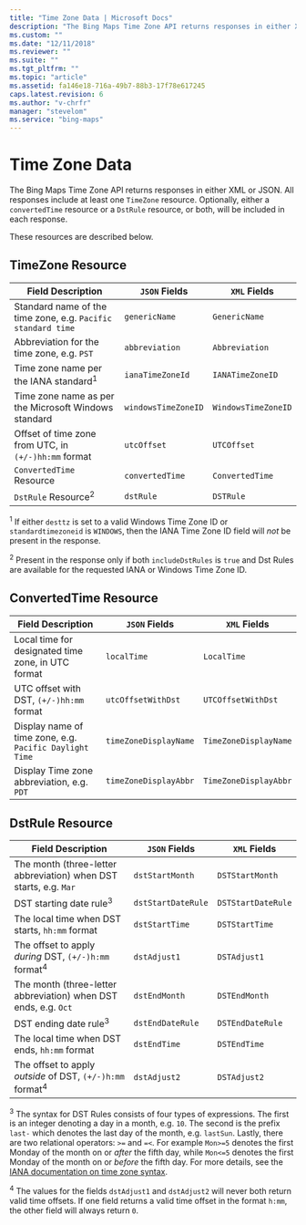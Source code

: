 ```yaml
---
title: "Time Zone Data | Microsoft Docs"
description: "The Bing Maps Time Zone API returns responses in either XML or JSON. This article lists and describes the minimum and possible resources included in all responses."
ms.custom: ""
ms.date: "12/11/2018"
ms.reviewer: ""
ms.suite: ""
ms.tgt_pltfrm: ""
ms.topic: "article"
ms.assetid: fa146e18-716a-49b7-88b3-17f78e617245
caps.latest.revision: 6
ms.author: "v-chrfr"
manager: "stevelom"
ms.service: "bing-maps"
---
```


# Time Zone Data

The Bing Maps Time Zone API returns responses in either XML or JSON. All responses include at least one `TimeZone` resource. Optionally, either a `convertedTime` resource or a `DstRule` resource, or both, will be included in each response. 

These resources are described below.

## __TimeZone__ Resource

|Field Description  |`JSON` Fields | `XML` Fields |
|---------|---------|---------|     
|Standard name of the time zone, e.g. `Pacific standard time`	|`genericName` |	`GenericName` |
|Abbreviation for the time zone, e.g. `PST` | `abbreviation` | `Abbreviation`|
|Time zone name per the IANA standard<sup>1</sup>|	`ianaTimeZoneId`|`IANATimeZoneID`|
|Time zone name as per the Microsoft Windows standard| `windowsTimeZoneID`|	`WindowsTimeZoneID`|
|Offset of time zone from UTC, in `(+/-)hh:mm` format | `utcOffset`| `UTCOffset`|
| `ConvertedTime` Resource | `convertedTime` | `ConvertedTime` |
| `DstRule` Resource<sup>2</sup> | `dstRule` | `DSTRule` | 

<sup>1</sup> If either `desttz` is set to a valid Windows Time Zone ID or `standardtimezoneid` is `WINDOWS`, then the IANA Time Zone ID field will *not* be present in the response.
 
<sup>2</sup> Present in the response only if both `includeDstRules` is `true` and Dst Rules are available for the requested IANA or Windows Time Zone ID.

## __ConvertedTime__ Resource

|Field Description  |`JSON` Fields | `XML` Fields|
|---------|---------|---------|
|Local time for designated time zone, in UTC format |	`localTime`|	`LocalTime`|
| UTC offset with DST, `(+/-)hh:mm` format | `utcOffsetWithDst`| `UTCOffsetWithDst`|
| Display name of time zone, e.g. `Pacific Daylight Time` | `timeZoneDisplayName` | `TimeZoneDisplayName` |
| Display Time zone abbreviation, e.g. `PDT` | `timeZoneDisplayAbbr` | `TimeZoneDisplayAbbr`|

## __DstRule__ Resource

|Field Description  |`JSON` Fields | `XML` Fields|
|---------|---------|---------|
|The month (three-letter abbreviation) when DST starts, e.g. `Mar` | `dstStartMonth` | `DSTStartMonth` |
|DST starting date rule<sup>3</sup> | `dstStartDateRule` | `DSTStartDateRule` |
|The local time when DST starts, `hh:mm` format | `dstStartTime` | `DSTStartTime` |
|The offset to apply *during* DST, `(+/-)h:mm` format<sup>4</sup> | `dstAdjust1` | `DSTAdjust1` |
|The month (three-letter abbreviation) when DST ends, e.g. `Oct` | `dstEndMonth` | `DSTEndMonth` |
|DST ending date rule<sup>3</sup> | `dstEndDateRule` | `DSTEndDateRule` |
|The local time when DST ends, `hh:mm` format | `dstEndTime` | `DSTEndTime` |
|The offset to apply *outside* of DST, `(+/-)h:mm` format<sup>4</sup>  | `dstAdjust2` | `DSTAdjust2`|

<sup>3</sup> The syntax for DST Rules consists of four types of expressions. The first is an integer denoting a day in a month, e.g. `10`. The second is the prefix `last-` which denotes the last day of the month, e.g. `lastSun`. Lastly, there are two relational operators: `>=` and `=<`. For example `Mon>=5` denotes the first Monday of the month on or *after* the fifth day, while `Mon<=5` denotes the first Monday of the month on or *before* the fifth day. For more details, see the [IANA documentation on time zone syntax]( https://data.iana.org/time-zones/tz-how-to.html).

<sup>4</sup> The values for the fields `dstAdjust1` and `dstAdjust2` will never both return valid time offsets. If one field returns a valid time offset in the format `h:mm`, the other field will always return `0`.  
